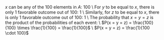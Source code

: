$x$ can be any of the 100 elements in $A$: 100 \\
For $y$ to be equal to $x$, there is only 1 favorable outcome out of 100: 1 \\
Similarly, for $z$ to be equal to $x$, there is only 1 favorable outcome out of 100: 1 \\
The probability that $x = y = z$ is the product of the probabilities of each event: \\
$P(x = y = z) = \frac{100}{100} \times \frac{1}{100} = \frac{1}{100}$ \\
$P(x = y = z) = \frac{1}{100 \cdot 100}$
